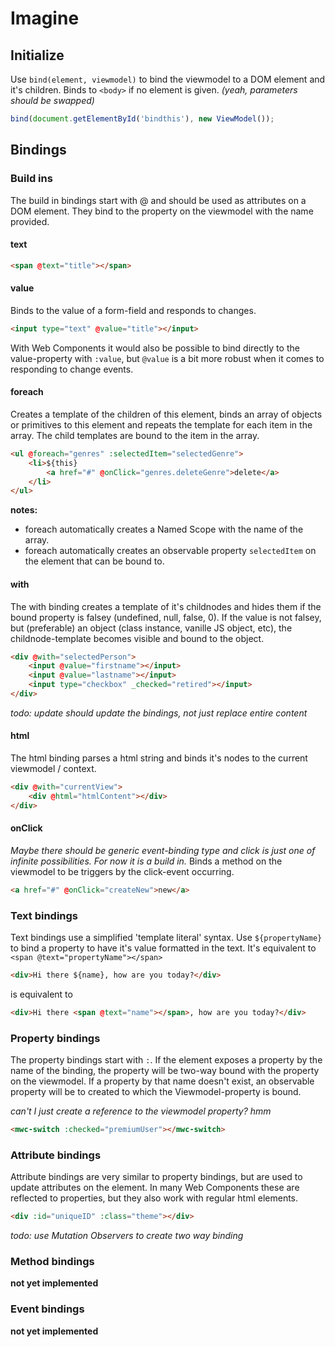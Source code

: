 # Imagine

## Initialize
Use `bind(element, viewmodel)` to bind the viewmodel to a DOM element and it's children. Binds to `<body>` if no element is given. _(yeah, parameters should be swapped)_

```javascript
bind(document.getElementById('bindthis'), new ViewModel());
```

## Bindings
### Build ins
The build in bindings start with @ and should be used as attributes on a DOM element. They bind to the property on the viewmodel with the name provided.

#### text
```html
<span @text="title"></span>
```

#### value
Binds to the value of a form-field and responds to changes.
```html
<input type="text" @value="title"></input>
```
With Web Components it would also be possible to bind directly to the value-property with `:value`, but `@value` is a bit more robust when it comes to responding to change events.

#### foreach
Creates a template of the children of this element, binds an array of objects or primitives to this element and repeats the template for each item in the array. The child templates are bound to the item in the array.

```html
<ul @foreach="genres" :selectedItem="selectedGenre">
    <li>${this}
        <a href="#" @onClick="genres.deleteGenre">delete</a>
    </li>
</ul>
```

**notes:**
- foreach automatically creates a Named Scope with the name of the array.
- foreach automatically creates an observable property `selectedItem` on the element that can be bound to.

#### with
The with binding creates a template of it's childnodes and hides them if the bound property is falsey (undefined, null, false, 0). If the value is not falsey, but (preferable) an object (class instance, vanille JS object, etc), the childnode-template becomes visible and bound to the object.

```html
<div @with="selectedPerson">
    <input @value="firstname"></input>
    <input @value="lastname"></input>
    <input type="checkbox" _checked="retired"></input>
</div>
```

_todo: update should update the bindings, not just replace entire content_

#### html
The html binding parses a html string and binds it's nodes to the current viewmodel / context.

```html
<div @with="currentView">
    <div @html="htmlContent"></div>
</div>
```

#### onClick
_Maybe there should be generic event-binding type and click is just one of infinite possibilities. For now it is a build in._
Binds a method on the viewmodel to be triggers by the click-event occurring.
```html
<a href="#" @onClick="createNew">new</a>
```

### Text bindings

Text bindings use a simplified 'template literal' syntax. Use `${propertyName}` to bind a property to have it's value formatted in the text. It's equivalent to `<span @text="propertyName"></span>`
```html
<div>Hi there ${name}, how are you today?</div>
```
is equivalent to
```html
<div>Hi there <span @text="name"></span>, how are you today?</div>
```

### Property bindings
The property bindings start with `:`. If the element exposes a property by the name of the binding, the property will be two-way bound with the property on the viewmodel. If a property by that name doesn't exist, an observable property will be to created to which the Viewmodel-property is bound.

_can't I just create a reference to the viewmodel property? hmm_
```html
<mwc-switch :checked="premiumUser"></mwc-switch>
```

### Attribute bindings
Attribute bindings are very similar to property bindings, but are used to update attributes on the element. In many Web Components these are reflected to properties, but they also work with regular html elements.

```html
<div :id="uniqueID" :class="theme"></div>
```

_todo: use Mutation Observers to create two way binding_

### Method bindings
**not yet implemented**

### Event bindings
**not yet implemented**